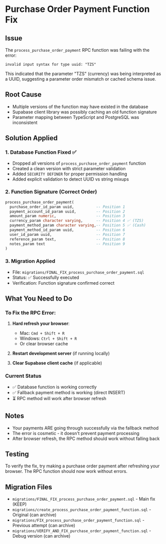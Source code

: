# Purchase Order Payment Function Fix

## Issue
The `process_purchase_order_payment` RPC function was failing with the error:
```
invalid input syntax for type uuid: "TZS"
```

This indicated that the parameter "TZS" (currency) was being interpreted as a UUID, suggesting a parameter order mismatch or cached schema issue.

## Root Cause
- Multiple versions of the function may have existed in the database
- Supabase client library was possibly caching an old function signature
- Parameter mapping between TypeScript and PostgreSQL was inconsistent

## Solution Applied

### 1. Database Function Fixed ✅
- Dropped all versions of `process_purchase_order_payment` function
- Created a clean version with strict parameter validation
- Added `SECURITY DEFINER` for proper permission handling
- Added explicit validation to detect UUID vs string mixups

### 2. Function Signature (Correct Order)
```sql
process_purchase_order_payment(
  purchase_order_id_param uuid,          -- Position 1
  payment_account_id_param uuid,         -- Position 2
  amount_param numeric,                  -- Position 3
  currency_param character varying,      -- Position 4 ✅ (TZS)
  payment_method_param character varying,-- Position 5 ✅ (Cash)
  payment_method_id_param uuid,          -- Position 6
  user_id_param uuid,                    -- Position 7
  reference_param text,                  -- Position 8
  notes_param text                       -- Position 9
)
```

### 3. Migration Applied
- File: `migrations/FINAL_FIX_process_purchase_order_payment.sql`
- Status: ✅ Successfully executed
- Verification: Function signature confirmed correct

## What You Need to Do

### To Fix the RPC Error:
1. **Hard refresh your browser**: 
   - Mac: `Cmd + Shift + R`
   - Windows: `Ctrl + Shift + R`
   - Or clear browser cache

2. **Restart development server** (if running locally)

3. **Clear Supabase client cache** (if applicable)

### Current Status
- ✅ Database function is working correctly
- ✅ Fallback payment method is working (direct INSERT)
- ⏳ RPC method will work after browser refresh

## Notes
- Your payments ARE going through successfully via the fallback method
- The error is cosmetic - it doesn't prevent payment processing
- After browser refresh, the RPC method should work without falling back

## Testing
To verify the fix, try making a purchase order payment after refreshing your browser. The RPC function should now work without errors.

## Migration Files
- `migrations/FINAL_FIX_process_purchase_order_payment.sql` - Main fix (KEEP)
- `migrations/create_process_purchase_order_payment_function.sql` - Original (can archive)
- `migrations/FIX_process_purchase_order_payment_function.sql` - Previous attempt (can archive)
- `migrations/VERIFY_AND_FIX_purchase_order_payment_function.sql` - Debug version (can archive)

